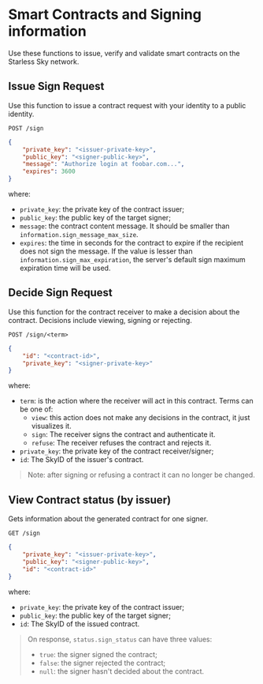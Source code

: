 # Smart Contracts and Signing information

Use these functions to issue, verify and validate smart contracts on the Starless Sky network.

## Issue Sign Request

Use this function to issue a contract request with your identity to a public identity.

    POST /sign

```json
{
	"private_key": "<issuer-private-key>",
	"public_key": "<signer-public-key>",
    "message": "Authorize login at foobar.com...",
    "expires": 3600
}
```

where:
- `private_key`: the private key of the contract issuer;
- `public_key`: the public key of the target signer;
- `message`: the contract content message. It should be smaller than `information.sign_message_max_size`.
- `expires`: the time in seconds for the contract to expire if the recipient does not sign the message. If the value is lesser than `information.sign_max_expiration`, the server's default sign maximum expiration time will be used.

## Decide Sign Request

Use this function for the contract receiver to make a decision about the contract. Decisions include viewing, signing or rejecting.

    POST /sign/<term>

```json
{
	"id": "<contract-id>",
	"private_key": "<signer-private-key>"
}
```

where:
- `term`: is the action where the receiver will act in this contract. Terms can be one of:
  - `view`: this action does not make any decisions in the contract, it just visualizes it.
  - `sign`: The receiver signs the contract and authenticate it.
  - `refuse`: The receiver refuses the contract and rejects it.
- `private_key`: the private key of the contract receiver/signer;
- `id`: The SkyID of the issuer's contract.

> Note: after signing or refusing a contract it can no longer be changed.

## View Contract status (by issuer)

Gets information about the generated contract for one signer.

    GET /sign

```json
{
    "private_key": "<issuer-private-key>",
    "public_key": "<signer-public-key>",
    "id": "<contract-id>"
}
```

where:
- `private_key`: the private key of the contract issuer;
- `public_key`: the public key of the target signer;
- `id`: The SkyID of the issued contract.

> On response, `status.sign_status` can have three values:
> - `true`: the signer signed the contract;
> - `false`: the signer rejected the contract;
> - `null`: the signer hasn't decided about the contract.